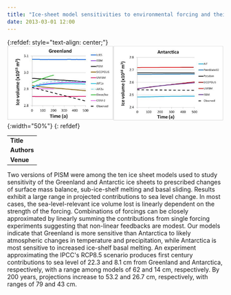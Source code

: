 ```yaml
---
title: "Ice-sheet model sensitivities to environmental forcing and their use in projecting future sea-level (The SeaRISE Project)"
date: 2013-03-01 12:00
---
```


{:refdef: style="text-align: center;"}
![](/img/applications/bindschadler-searise2013.png){:width="50%"}
{: refdef}


||
|-
| **Title** | [Ice-sheet model sensitivities to environmental forcing and their use in projecting future sea-level (The SeaRISE Project)](http://www.igsoc.org/journal/59/214/j12J125.html) |
| **Authors** | [Robert Bindschadler](http://neptune.gsfc.nasa.gov/personnel/index.php?id=302) and 27 others |
| **Venue** |  [Journal of Glaciology](http://www.igsoc.org/journal/)  |

Two versions of PISM were among the ten ice sheet models used to study sensitivity of the Greenland and Antarctic ice sheets to prescribed changes of surface mass balance, sub-ice-shelf melting and basal sliding. Results exhibit a large range in projected contributions to sea level change. In most cases, the sea-level-relevant ice volume lost is linearly dependent on the strength of the forcing. Combinations of forcings can be closely approximated by linearly summing the contributions from single forcing experiments suggesting that non-linear feedbacks are modest.
Our models indicate that Greenland is more sensitive than Antarctica to likely atmospheric changes in temperature and precipitation, while Antarctica is most sensitive to increased ice-shelf basal melting. An experiment approximating the IPCC's RCP8.5 scenario produces first century contributions to sea level of 22.3 and 8.1 cm from Greenland and Antarctica, respectively, with a range among models of 62 and 14 cm, respectively. By 200 years, projections increase to 53.2 and 26.7 cm, respectively, with ranges of 79 and 43 cm.

